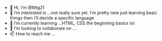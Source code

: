 - 👋 Hi, I’m @Mtg21
- 👀 I’m interested in ...not really sure yet. I'm pretty new just learning basic things then i'll decide a specific language
- 🌱 I’m currently learning ...HTML, CSS the beginning basics lol
- 💞️ I’m looking to collaborate on ...
- 📫 How to reach me ...

<!---
Mtg21/Mtg21 is a ✨ special ✨ repository because its `README.md` (this file) appears on your GitHub profile.
You can click the Preview link to take a look at your changes.
--->
